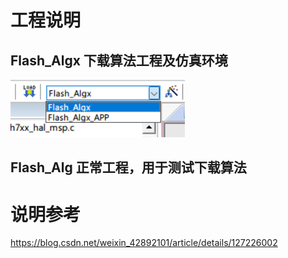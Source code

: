 

# 工程说明

## Flash_Algx 下载算法工程及仿真环境

![image-20221017170944421](README.image/image-20221017170944421.png)

## Flash_Alg 正常工程，用于测试下载算法

# 说明参考

https://blog.csdn.net/weixin_42892101/article/details/127226002